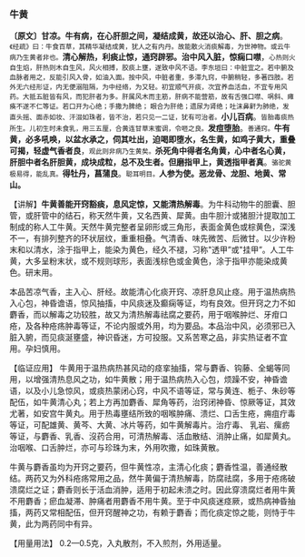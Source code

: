 ### 牛黄

  **〔原文〕甘凉。牛有病，在心肝胆之间，凝结成黄，故还以治心、肝、胆之病**。<small>《经疏》曰：牛食百草，其精华凝结成黄，犹人之有内丹。故能散火消痰解毒，为世神物。或云牛病乃生黄者非也。</small>**清心解热，利痰止惊，通窍辟邪。治中风入脏，惊痫口噤**，<small>心热则火自生焰，肝热则木自生风，风火相搏，胶痰上壅，遂致中风不语。李东垣曰：中脏宜之。若中腑及血脉者用之，反能引风入骨，如油入面。按中风，中脏者重，多滞九窍，中腑稍轻，多著四肢。若外无六经形证，内无便溺阻隔，为中经络，为又轻。初宜顺气开痰，次宜养血活血，不宜专用风药。大抵五脏皆有风，而犯肝者为多。肝属风木而主筋，肝病不能营筋，故有舌强口噤、㖞斜、瘫痪不遂不仁等证。若口开为心绝；手撒为脾绝； 眼合为肝绝；遗尿为肾绝；吐沫鼻鼾为肺绝，发直头摇、面赤如妆、汗涰如珠者，皆不治，若只见一二证，犹有可治者。</small>**小儿百病**。<small>皆胎毒痰热所生。儿初生时未食乳，用三五厘，合黄连甘草末蜜调，令咂之良。</small>**发痘堕胎**。<small>善通窍。</small>**牛有黄，必多吼唤，以盆水承之，伺其吐出，迫喝即堕水，名生黄，如鸡子黄大，重叠可揭，轻虚气香者良**，<small>观此则非病乃生黄矣。</small>**杀死角中得者名角黄，心中者名心黄，肝胆中者名肝胆黄，成块成粒，总不及生者。但磨指甲上，黄透指甲者真**。<small>骆驼黄极易得，能乱真。</small>**得牡丹，菖蒲良**。<small>聪耳明目。</small>**人参为使。恶龙骨、龙胆、地黄、常山。**

  【讲解】**牛黄善能开窍豁痰，息风定惊，又能清热解毒**。为牛科动物牛的胆囊、胆管，或肝管中的结石，称天然牛黄，又名西黄、犀黄。由牛胆汁或猪胆汁提取加工制成的称人工牛黄。天然牛黄完整者呈卵形或三角形，表面金黄色或棕黄色，深浅不一，有排列整齐的环状层纹，重重相叠。气清香、味先微苦、后微甘。以少许粉末和以清水，涂于指甲上，能染为黄色，经久不褪，习称"透甲”或"挂甲”。人工牛黄，大多呈粉末状，或不规则球形，表面浅棕色或金黄色，涂于指甲亦能染成黄色。研末用。

  本品苦凉气香，主入心、肝经。故能清心化痰开窍、凉肝息风止痉。用于温热病热入心包，神昏谵语，惊风抽搐，中风痰迷及癫痫等证，均有良效。但开窍之力不如麝香，而以解毒之功较胜，故又为清热解毒祛腐之要药，用于咽喉肿烂、牙疳口疮，及各种疮疡肿毒等证，不论内服或外用，均为要品。本品治中风，必须邪已入脏入腑，而见痰涎壅盛，神识昏迷，方可投服。又系苦寒之品，非实热证者不宜用。孕妇慎用。

  【临证应用】 牛黄用于温热病热甚风动的痉挛抽搐，常与麝香、钩藤、全蝎等同用，以增强清热息风之功，如牛黄散；用于温热病热入心包，烦躁不安，神昏谵语，以及小儿急惊风，或痰热蒙闭心窍，中风不语等证，常与黄连、栀子、朱砂等配伍，如牛黄清心丸；若上方再加麝香、犀角等药，治窍闭神昏、惊厥等证，其效尤著，如安宫牛黄丸。用于热毒壅结所致的咽喉肿痛、溃烂、口舌生疮，痈疽疔毒等证，可配雄黄、黄芩、大黄、冰片等药，如牛黄解毒片。治疔毒、 乳岩、瘰疬等证，与麝香、乳香、沒药合用，可清热解毒、活血散结、消肿止痛，如犀黄丸。治咽喉、口舌肿烂，亦可与珍珠为末，外用吹撒，如珠黄散。

  牛黄与麝香虽均为开窍之要药，但牛黄性凉，主清心化痰；麝香性温，善通经散结。两药又为外科疮疡常用之品，然牛黄偏于清热解毒，防腐祛腐，多用于疮疡破溃腐烂之证；麝香则长于活血消肿，适用于初起未溃之时。因此穿溃腐烂者用牛黄不用麝香；瘀血凝滞、肿痛者用麝香不用牛黄。至于中风痰迷痉厥，或热病神昏抽搐，两药又常相配伍，但开窍醒神之功，有赖于麝香；而化痰定惊之能，则恃于牛黄，此为两药同中有异。	

  【用量用法】 0.2—0.5克，入丸散剂，不入煎剂，外用适量。
